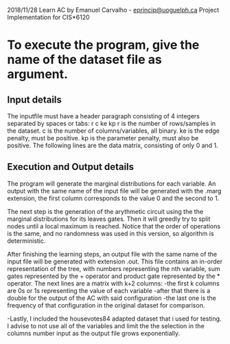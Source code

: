 2018/11/28
Learn AC by Emanuel Carvalho - eprincip@uoguelph.ca
Project Implementation for CIS*6120

# To execute the program, give the name of the dataset file as argument.

## Input details
The inputfile must have a header paragraph consisting of 4 integers
separated by spaces or tabs:
r c ke kp
r is the number of rows/samples in the dataset.
c is the number of columns/variables, all binary.
ke is the edge penalty, must be positive.
kp is the parameter penalty, must also be positive.
The following lines are the data matrix, consisting of only 0 and 1.

## Execution and Output details
The program will generate the marginal distributions for each variable.
An output with the same name of the input file will be generated with the
.marg extension, the first column corresponds to the value 0 and the
second to 1.

The next step is the generation of the arythmetic circuit using the the
marginal distributions for its leaves gates. Then it will greedly try to
split nodes until a local maximum is reached. Notice that the order of
operations is the same, and no randomness was used in this version, so
algorithm is deterministic.

After finishing the learning steps, an output file with the same name
of the input file will be generated with extension .out. This file contains
an in-order representation of the tree, with numbers representing the
nth variable, sum gates represented by the + operator and product gate
represented by the * operator. The next lines are a matrix with k+2 columns:
-the first k columns are 0s or 1s representing the value of each variable
-after that there is a double for the output of the AC with said configuration
-the last one is the frequency of that configuration in the original dataset
for comparison.

-Lastly, I included the housevotes84 adapted dataset that i used for testing.
I advise to not use all of the variables and limit the the selection in
the columns number input as the output file grows exponentially.
